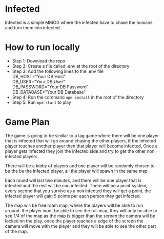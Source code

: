 # Infected

Infected is a simple MMOG where the infected have to chase the humans and turn them into infected.

# How to run locally

* Step 1: Download the repo
* Step 2: Create a file called .env at the root of the directory
* Step 3: Add the following lines to the .env file
<br>DB_HOST="Your DB Host"
<br>DB_USER="Your DB User"
<br>DB_PASSWORD="Your DB Password"
<br>DB_DATABASE="Your DB Database"
* Step 4: Run the command `npm install` in the root of the directory
* Step 5: Run `npm start` to play

# Game Plan

The game is going to be similar to a tag game where there will be one player that is infected that will go around chasing the other players, if the infected player touches another player then that player will become infected, Once a player gets infected they join the infected side and try to get the other non infected players. 

There will be a lobby of players and one player will be randomly chosen to be the be the infected player, all the player will spawn in the same map.

Each round will last two minutes, and there will be one player that is infected and the rest will be non infected.
There will be a point system, every second that you survive as a non infected they will get a point, the infected player will gain 5 points per each person they get infected.

The map will be free roam map, where the players will be able to run around. the player wont be able to see the full map, they will only be able to see 1/4 of the map as the map is bigger than the screen the camera will be locked on the play, once the player reaches a edge of the screen the camera will move with the player and they will be able to see the other part of the map.

